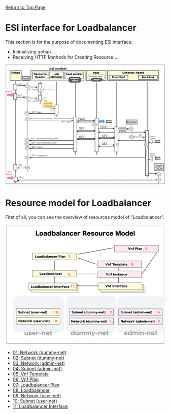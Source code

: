 [Return to Top Page](../README.md)

# ESI interface for Loadbalancer
This section is for the purpose of documenting ESI interface.

* Initinalizing gohan ...
* Receiving HTTP Methods for Creating Resource ...

![scope](../images/ESI_Sequence_diagram.001.png)


# Resource model for Loadbalancer
First of all, you can see the overview of resources model of "Loadbalancer".

![Overview](resource/gohan_investigate_for_loadbalancer.001.png)

* [01: Network (dummy-net)](01_network_dummy.md)
* [02: Subnet (dummy-net)](02_subnet_dummy.md)
* [03: Network (admin-net)](03_network_admin.md)
* [04: Subnet (admin-net)](04_subnet_admin.md)
* [05: Vnf Template](05_vnf_Template.md)
* [06: Vnf Plan](06_vnf_plan.md)
* [07: Loadbalancer Plan](07_loadbalancer_plan.md)
* [08: Loadbalancer](08_loadbalancer.md)
* [09: Network (user-net)](09_network_user.md)
* [10: Subnet (user-net)](10_subnet_user.md)
* [11: Loadbalancer Interface](11_loadbalancer_interface.md)


